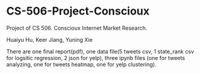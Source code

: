# CS-506-Project-Conscioux
Project of CS 506. Conscioux Internet Market Research.

Huaiyu Hu, Keer Jiang, Yuning Xie

There are one final report(pdf), one data file(5 tweets csv, 1 state_rank csv for logsitic regression, 2 json for yelp), 
three ipynb files (one for tweets analyzing, one for tweets heatmap, one for yelp clustering).
